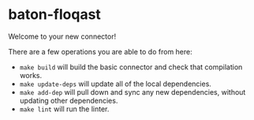 # baton-floqast
Welcome to your new connector!

There are a few operations you are able to do from here:
- `make build` will build the basic connector and check that compilation works.
- `make update-deps` will update all of the local dependencies.
- `make add-dep` will pull down and sync any new dependencies, without updating other dependencies.
- `make lint` will run the linter.

